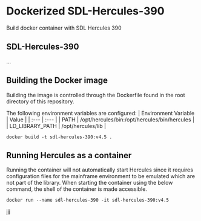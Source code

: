 # Dockerized SDL-Hercules-390
Build docker container with SDL Hercules 390
## SDL-Hercules-390
...

## Building the Docker image 
Building the image is controlled through the Dockerfile found in the root directory of this repository. 

The following environment variables are configured:
| Environment Variable | Value |
| :--- | :--- |
| PATH | /opt/hercules/bin:/opt/hercules/bin/hercules |
| LD_LIBRARY_PATH | /opt/hercules/lib |
```
docker build -t sdl-hercules-390:v4.5 .
```

## Running Hercules as a container
Running the container will not automatically start Hercules since it requires configuration files for the mainframe environment to be emulated which are not part of the library. When starting the container using the below command, the shell of the container is made accessible.
```
docker run --name sdl-hercules-390 -it sdl-hercules-390:v4.5
```
jjj
